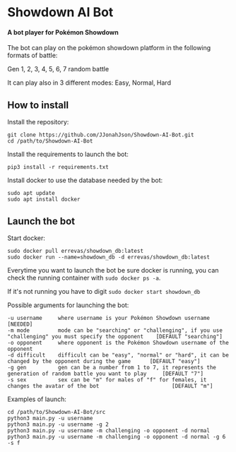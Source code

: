 # Showdown AI Bot
#### A bot player for Pokémon Showdown
The bot can play on the pokémon showdown platform in the following formats of battle:
<p>Gen 1, 2, 3, 4, 5, 6, 7 random battle
<p>It can play also in 3 different modes: Easy, Normal, Hard

## How to install
Install the repository:
```
git clone https://github.com/JJonahJson/Showdown-AI-Bot.git
cd /path/to/Showdown-AI-Bot
```
Install the requirements to launch the bot:
```
pip3 install -r requirements.txt
```
Install docker to use the database needed by the bot:
```
sudo apt update
sudo apt install docker
```
## Launch the bot
Start docker:
```
sudo docker pull errevas/showdown_db:latest
sudo docker run --name=showdown_db -d errevas/showdown_db:latest
```
Everytime you want to launch the bot be sure docker is running, you can check the
running container with `sudo docker ps -a`.

If it's not running you have to digit `sudo docker start showdown_db`

Possible arguments for launching the bot:

```
-u username     where username is your Pokémon Showdown username    [NEEDED]
-m mode         mode can be "searching" or "challenging", if you use "challenging" you must specify the opponent    [DEFAULT "searching"]
-o opponent     where opponent is the Pokémon Showdown username of the opponent
-d difficult    difficult can be "easy", "normal" or "hard", it can be changed by the opponent during the game      [DEFAULT "easy"]
-g gen          gen can be a number from 1 to 7, it represents the generation of random battle you want to play     [DEFAULT "7"]
-s sex          sex can be "m" for males of "f" for females, it changes the avatar of the bot                       [DEFAULT "m"]
```
Examples of launch:
```
cd /path/to/Showdown-AI-Bot/src
python3 main.py -u username
python3 main.py -u username -g 2
python3 main.py -u username -m challenging -o opponent -d normal
python3 main.py -u username -m challenging -o opponent -d normal -g 6 -s f
```


